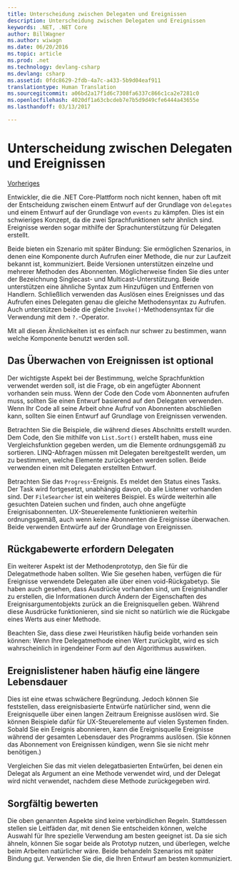 ```yaml
---
title: Unterscheidung zwischen Delegaten und Ereignissen
description: Unterscheidung zwischen Delegaten und Ereignissen
keywords: .NET, .NET Core
author: BillWagner
ms.author: wiwagn
ms.date: 06/20/2016
ms.topic: article
ms.prod: .net
ms.technology: devlang-csharp
ms.devlang: csharp
ms.assetid: 0fdc8629-2fdb-4a7c-a433-5b9d04eaf911
translationtype: Human Translation
ms.sourcegitcommit: a06bd2a17f1d6c7308fa6337c866c1ca2e7281c0
ms.openlocfilehash: 4020df1a63cbcdeb7e7b5d9d49cfe6444a43655e
ms.lasthandoff: 03/13/2017

---
```


# <a name="distinguising-delegates-and-events"></a>Unterscheidung zwischen Delegaten und Ereignissen

[Vorheriges](modern-events.md)

Entwickler, die die .NET Core-Plattform noch nicht kennen, haben oft mit der Entscheidung zwischen einem Entwurf auf der Grundlage von `delegates` und einem Entwurf auf der Grundlage von `events` zu kämpfen. Dies ist ein schwieriges Konzept, da die zwei Sprachfunktionen sehr ähnlich sind. Ereignisse werden sogar mithilfe der Sprachunterstützung für Delegaten erstellt. 

Beide bieten ein Szenario mit später Bindung: Sie ermöglichen Szenarios, in denen eine Komponente durch Aufrufen einer Methode, die nur zur Laufzeit bekannt ist, kommuniziert. Beide Versionen unterstützen einzelne und mehrerer Methoden des Abonnenten. Möglicherweise finden Sie dies unter der Bezeichnung Singlecast- und Multicast-Unterstützung. Beide unterstützen eine ähnliche Syntax zum Hinzufügen und Entfernen von Handlern. Schließlich verwenden das Auslösen eines Ereignisses und das Aufrufen eines Delegaten genau die gleiche Methodensyntax zu Aufrufen. Auch unterstützen beide die gleiche `Invoke()`-Methodensyntax für die Verwendung mit dem `?.`-Operator.

Mit all diesen Ähnlichkeiten ist es einfach nur schwer zu bestimmen, wann welche Komponente benutzt werden soll.

## <a name="listening-to-events-is-optional"></a>Das Überwachen von Ereignissen ist optional

Der wichtigste Aspekt bei der Bestimmung, welche Sprachfunktion verwendet werden soll, ist die Frage, ob ein angefügter Abonnent vorhanden sein muss. Wenn der Code den Code vom Abonnenten aufrufen muss, sollten Sie einen Entwurf basierend auf den Delegaten verwenden. Wenn Ihr Code all seine Arbeit ohne Aufruf von Abonnenten abschließen kann, sollten Sie einen Entwurf auf Grundlage von Ereignissen verwenden. 

Betrachten Sie die Beispiele, die während dieses Abschnitts erstellt wurden. Dem Code, den Sie mithilfe von `List.Sort()` erstellt haben, muss eine Vergleichsfunktion gegeben werden, um die Elemente ordnungsgemäß zu sortieren. LINQ-Abfragen müssen mit Delegaten bereitgestellt werden, um zu bestimmen, welche Elemente zurückgeben werden sollen. Beide verwenden einen mit Delegaten erstellten Entwurf.

Betrachten Sie das `Progress`-Ereignis. Es meldet den Status eines Tasks.
Der Task wird fortgesetzt, unabhängig davon, ob alle Listener vorhanden sind.
Der `FileSearcher` ist ein weiteres Beispiel. Es würde weiterhin alle gesuchten Dateien suchen und finden, auch ohne angefügte Ereignisabonnenten.
UX-Steuerelemente funktionieren weiterhin ordnungsgemäß, auch wenn keine Abonnenten die Ereignisse überwachen. Beide verwenden Entwürfe auf der Grundlage von Ereignissen.

## <a name="return-values-require-delegates"></a>Rückgabewerte erfordern Delegaten

Ein weiterer Aspekt ist der Methodenprototyp, den Sie für die Delegatmethode haben sollten. Wie Sie gesehen haben, verfügen die für Ereignisse verwendete Delegaten alle über einen void-Rückgabetyp. Sie haben auch gesehen, dass Ausdrücke vorhanden sind, um Ereignishandler zu erstellen, die Informationen durch Ändern der Eigenschaften des Ereignisargumentobjekts zurück an die Ereignisquellen geben. Während diese Ausdrücke funktionieren, sind sie nicht so natürlich wie die Rückgabe eines Werts aus einer Methode.

Beachten Sie, dass diese zwei Heuristiken häufig beide vorhanden sein können: Wenn Ihre Delegatmethode einen Wert zurückgibt, wird es sich wahrscheinlich in irgendeiner Form auf den Algorithmus auswirken.

## <a name="event-listeners-often-have-longer-lifetimes"></a>Ereignislistener haben häufig eine längere Lebensdauer 

Dies ist eine etwas schwächere Begründung. Jedoch können Sie feststellen, dass ereignisbasierte Entwürfe natürlicher sind, wenn die Ereignisquelle über einen langen Zeitraum Ereignisse auslösen wird. Sie können Beispiele dafür für UX-Steuerelemente auf vielen Systemen finden. Sobald Sie ein Ereignis abonnieren, kann die Ereignisquelle Ereignisse während der gesamten Lebensdauer des Programms auslösen.
(Sie können das Abonnement von Ereignissen kündigen, wenn Sie sie nicht mehr benötigen.)

Vergleichen Sie das mit vielen delegatbasierten Entwürfen, bei denen ein Delegat als Argument an eine Methode verwendet wird, und der Delegat wird nicht verwendet, nachdem diese Methode zurückgegeben wird.

## <a name="evaluate-carefully"></a>Sorgfältig bewerten

Die oben genannten Aspekte sind keine verbindlichen Regeln. Stattdessen stellen sie Leitfäden dar, mit denen Sie entscheiden können, welche Auswahl für Ihre spezielle Verwendung am besten geeignet ist. Da sie sich ähneln, können Sie sogar beide als Prototyp nutzen, und überlegen, welche beim Arbeiten natürlicher wäre. Beide behandeln Szenarios mit später Bindung gut. Verwenden Sie die, die Ihren Entwurf am besten kommuniziert.

